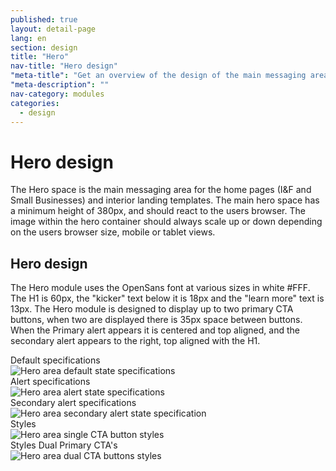 ```yaml
---
published: true
layout: detail-page
lang: en
section: design
title: "Hero"
nav-title: "Hero design"
"meta-title": "Get an overview of the design of the main messaging areas used on HealthCare.gov landing pages"
"meta-description": ""
nav-category: modules
categories:
  - design
---
```


# Hero design

<div class="intro">
The Hero space is the main messaging area for the home pages (I&F and Small Businesses) and interior landing templates. The main hero space has a minimum height of 380px, and should react to the users browser. The image within the hero container should always scale up or down depending on the users browser size, mobile or tablet views.
</div>

<div class="hr"></div>

## Hero design

The Hero module uses the OpenSans font at various sizes in white #FFF. The H1 is 60px, the "kicker" text below it is 18px and the "learn more" text is 13px. The Hero module is designed to display up to two primary CTA buttons, when two are displayed there is 35px space between buttons. When the Primary alert appears it is centered and top aligned, and the secondary alert appears to the right, top aligned with the H1.
<div class="caption">Default specifications</div>
<img class="full" src="{{site.baseurl}}/images/design/modules/hero/1_Hero1.png" alt="Hero area default state specifications"/>

<div class="caption">Alert specifications</div>
<img class="full" src="{{site.baseurl}}/images/design/modules/hero/2_HeroAlert.png" alt="Hero area alert state specifications"/>

<div class="caption">Secondary alert specifications</div>
<img class="full" src="{{site.baseurl}}/images/design/modules/hero/3_SecondaryAlert.png" alt="Hero area secondary alert state specification"/>

<div class="caption">Styles</div>
<img class="full" src="{{site.baseurl}}/images/design/modules/hero/4_Styles.png" alt="Hero area single CTA button styles"/>

<div class="caption">Styles Dual Primary CTA's</div>
<img class="full" src="{{site.baseurl}}/images/design/modules/hero/5_DualCTAs.png" alt="Hero area dual CTA buttons styles"/>
